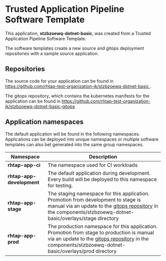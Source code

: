 # Trusted Application Pipeline Software Template

This application, **stzbzoewq-dotnet-basic**, was created from a Trusted Application Pipeline Software Template.

The software templates create a new source and gitops deployment repositories with a sample source application. 

## Repositories

The source code for your application can be found in [https://github.com/rhtap-test-organization-jk/stzbzoewq-dotnet-basic ](https://github.com/rhtap-test-organization-jk/stzbzoewq-dotnet-basic ).
 
The gitops repository, which contains the kubernetes manifests for the application can be found in 
[https://github.com/rhtap-test-organization-jk/stzbzoewq-dotnet-basic-gitops ](https://github.com/rhtap-test-organization-jk/stzbzoewq-dotnet-basic-gitops ) 

## Application namespaces 

The default application will be found in the following namespaces. Applications can be deployed into unique namespaces or multiple software templates can also bet generated into the same group namespaces.  

|  Namespace   |  Description   |  
| -------- | -------- |
| **rhtap-app-ci** | The namespace used for CI workloads |
| **rhtap-app-development** | The default application during development. Every build will be deployed to this namespace for testing. |
| **rhtap-app-stage** | The staging namespace for this application. Promotion from development to stage is manual via an update to the [gitops repository](https://github.com/rhtap-test-organization-jk/stzbzoewq-dotnet-basic-gitops ) in the components/stzbzoewq-dotnet-basic/overlays/stage directory |
| **rhtap-app-prod** | The production namespace for this application. Promotion from stage to production is manual via an update to the [gitops repository](https://github.com/rhtap-test-organization-jk/stzbzoewq-dotnet-basic-gitops ) in the components/stzbzoewq-dotnet-basic/overlays/prod directory |